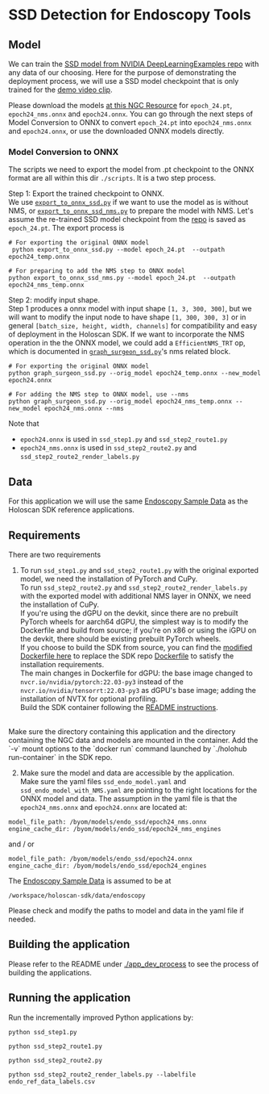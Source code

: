 # SSD Detection for Endoscopy Tools

## Model
We can train the [SSD model from NVIDIA DeepLearningExamples repo](https://github.com/NVIDIA/DeepLearningExamples/tree/master/PyTorch/Detection/SSD) with any data of our choosing. Here for the purpose of demonstrating the deployment process, we will use a SSD model checkpoint that is only trained for the [demo video clip](https://catalog.ngc.nvidia.com/orgs/nvidia/teams/clara-holoscan/resources/holoscan_endoscopy_sample_data).

Please download the models [at this NGC Resource](https://catalog.ngc.nvidia.com/orgs/nvidia/teams/clara-holoscan/resources/ssd_surgical_tool_detection_model) for `epoch_24.pt`, `epoch24_nms.onnx` and `epoch24.onnx`. You can go through the next steps of Model Conversion to ONNX to convert `epoch_24.pt` into `epoch24_nms.onnx` and `epoch24.onnx`, or use the downloaded ONNX models directly.


### Model Conversion to ONNX
The scripts we need to export the model from .pt checkpoint to the ONNX format are all within this dir `./scripts`. It is a two step process.


 Step 1: Export the trained checkpoint to ONNX. <br> We use [`export_to_onnx_ssd.py`](./scripts/export_to_onnx_ssd.py) if we want to use the model as is without NMS, or [`export_to_onnx_ssd_nms.py`](./scripts/export_to_onnx_ssd_nms.py) to prepare the model with NMS.
 Let's assume the re-trained SSD model checkpoint from the [repo](https://github.com/NVIDIA/DeepLearningExamples/tree/master/PyTorch/Detection/SSD) is saved as `epoch_24.pt`.
 The export process is
```
# For exporting the original ONNX model
 python export_to_onnx_ssd.py --model epoch_24.pt  --outpath epoch24_temp.onnx
```
```
# For preparing to add the NMS step to ONNX model
python export_to_onnx_ssd_nms.py --model epoch_24.pt  --outpath epoch24_nms_temp.onnx
```
Step 2: modify input shape. <br> Step 1 produces a onnx model with input shape `[1, 3, 300, 300]`, but we will want to modify the input node to have shape `[1, 300, 300, 3]` or in general `[batch_size, height, width, channels]` for compatibility and easy of deployment in the Holoscan SDK. If we want to incorporate the NMS operation in the the ONNX model, we could add a `EfficientNMS_TRT` op, which is documented in [`graph_surgeon_ssd.py`](./scripts/graph_surgeon_ssd.py)'s nms related block.
```
# For exporting the original ONNX model
python graph_surgeon_ssd.py --orig_model epoch24_temp.onnx --new_model epoch24.onnx
```
```
# For adding the NMS step to ONNX model, use --nms
python graph_surgeon_ssd.py --orig_model epoch24_nms_temp.onnx --new_model epoch24_nms.onnx --nms
```

Note that
 - `epoch24.onnx` is used in `ssd_step1.py` and `ssd_step2_route1.py`
 - `epoch24_nms.onnx` is used in `ssd_step2_route2.py` and `ssd_step2_route2_render_labels.py`

## Data
For this application we will use the same [Endoscopy Sample Data](https://catalog.ngc.nvidia.com/orgs/nvidia/teams/clara-holoscan/resources/holoscan_endoscopy_sample_data) as the Holoscan SDK reference applications.

## Requirements
There are two requirements
1. To run `ssd_step1.py` and `ssd_step2_route1.py` with the original exported model, we need the installation of PyTorch and CuPy.
<br> To run `ssd_step2_route2.py` and `ssd_step2_route2_render_labels.py` with the exported model with additional NMS layer in ONNX, we need the installation of CuPy.
<br> If you're using the dGPU on the devkit, since there are no prebuilt PyTorch wheels for aarch64 dGPU, the simplest way is to modify the Dockerfile and build from source; if you're on x86 or using the iGPU on the devkit, there should be existing prebuilt PyTorch wheels.
<br> If you choose to build the SDK from source, you can find the [modified Dockerfile here](./docker/Dockerfile) to replace the SDK repo [Dockerfile](https://github.com/nvidia-holoscan/holoscan-sdk/blob/main/Dockerfile) to satisfy the installation requirements.
<br> The main changes in Dockerfile for dGPU: the base image changed to `nvcr.io/nvidia/pytorch:22.03-py3` instead of the `nvcr.io/nvidia/tensorrt:22.03-py3` as dGPU's base image; adding the installation of NVTX for optional profiling.
<br>Build the SDK container following the [README instructions](https://github.com/nvidia-holoscan/holoscan-sdk#recommended-using-the-run-script).
<br>
 Make sure the directory containing this application and the directory containing the NGC data and models are mounted in the container. Add the `-v` mount options to the `docker run` command launched by `./holohub run-container` in the SDK repo.

2. Make sure the model and data are accessible by the application.
<br> Make sure the yaml files `ssd_endo_model.yaml` and `ssd_endo_model_with_NMS.yaml` are pointing to the right locations for the ONNX model and data. The assumption in the yaml file is that the `epoch24_nms.onnx` and `epoch24.onnx` are located at:
```
model_file_path: /byom/models/endo_ssd/epoch24_nms.onnx
engine_cache_dir: /byom/models/endo_ssd/epoch24_nms_engines
```
and / or
```
model_file_path: /byom/models/endo_ssd/epoch24.onnx
engine_cache_dir: /byom/models/endo_ssd/epoch24_engines
```
The [Endoscopy Sample Data](https://catalog.ngc.nvidia.com/orgs/nvidia/teams/clara-holoscan/resources/holoscan_endoscopy_sample_data) is assumed to be at
```
/workspace/holoscan-sdk/data/endoscopy
```
Please check and modify the paths to model and data in the yaml file if needed.

## Building the application
Please refer to the README under [./app_dev_process](./app_dev_process/README.md) to see the process of building the applications.

## Running the application
Run the incrementally improved Python applications by:
```
python ssd_step1.py

python ssd_step2_route1.py

python ssd_step2_route2.py

python ssd_step2_route2_render_labels.py --labelfile endo_ref_data_labels.csv
```
